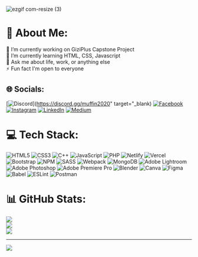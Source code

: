 ![ezgif com-resize (3)](https://github.com/ilmicuy/ilmicuy/assets/126063465/16728d8f-9cb1-4f31-ab01-314641aa942c)

# 💫 About Me:
🔭 I’m currently working on GiziPlus Capstone Project<br>🌱 I’m currently learning HTML, CSS, Javascript<br>💬 Ask me about life, work, or anything else<br>⚡ Fun fact I'm open to everyone


## 🌐 Socials:
[![Discord](https://img.shields.io/badge/Discord-%237289DA.svg?logo=discord&logoColor=white)](https://discord.gg/muffin2020" target="_blank) [![Facebook](https://img.shields.io/badge/Facebook-%231877F2.svg?logo=Facebook&logoColor=white)](https://facebook.com/muhammad.nurilmi.56) [![Instagram](https://img.shields.io/badge/Instagram-%23E4405F.svg?logo=Instagram&logoColor=white)](https://instagram.com/ilmi.cuy) [![LinkedIn](https://img.shields.io/badge/LinkedIn-%230077B5.svg?logo=linkedin&logoColor=white)](https://linkedin.com/in/muhammadnurilmi) [![Medium](https://img.shields.io/badge/Medium-12100E?logo=medium&logoColor=white)](https://medium.com/@ilmi.cuy) 

# 💻 Tech Stack:
![HTML5](https://img.shields.io/badge/html5-%23E34F26.svg?style=plastic&logo=html5&logoColor=white) ![CSS3](https://img.shields.io/badge/css3-%231572B6.svg?style=plastic&logo=css3&logoColor=white) ![C++](https://img.shields.io/badge/c++-%2300599C.svg?style=plastic&logo=c%2B%2B&logoColor=white) ![JavaScript](https://img.shields.io/badge/javascript-%23323330.svg?style=plastic&logo=javascript&logoColor=%23F7DF1E) ![PHP](https://img.shields.io/badge/php-%23777BB4.svg?style=plastic&logo=php&logoColor=white) ![Netlify](https://img.shields.io/badge/netlify-%23000000.svg?style=plastic&logo=netlify&logoColor=#00C7B7) ![Vercel](https://img.shields.io/badge/vercel-%23000000.svg?style=plastic&logo=vercel&logoColor=white) ![Bootstrap](https://img.shields.io/badge/bootstrap-%23563D7C.svg?style=plastic&logo=bootstrap&logoColor=white) ![NPM](https://img.shields.io/badge/NPM-%23000000.svg?style=plastic&logo=npm&logoColor=white) ![SASS](https://img.shields.io/badge/SASS-hotpink.svg?style=plastic&logo=SASS&logoColor=white) ![Webpack](https://img.shields.io/badge/webpack-%238DD6F9.svg?style=plastic&logo=webpack&logoColor=black) ![MongoDB](https://img.shields.io/badge/MongoDB-%234ea94b.svg?style=plastic&logo=mongodb&logoColor=white) ![Adobe Lightroom](https://img.shields.io/badge/Adobe%20Lightroom-31A8FF.svg?style=plastic&logo=Adobe%20Lightroom&logoColor=white) ![Adobe Photoshop](https://img.shields.io/badge/adobephotoshop-%2331A8FF.svg?style=plastic&logo=adobephotoshop&logoColor=white) ![Adobe Premiere Pro](https://img.shields.io/badge/Adobe%20Premiere%20Pro-9999FF.svg?style=plastic&logo=Adobe%20Premiere%20Pro&logoColor=white) ![Blender](https://img.shields.io/badge/blender-%23F5792A.svg?style=plastic&logo=blender&logoColor=white) ![Canva](https://img.shields.io/badge/Canva-%2300C4CC.svg?style=plastic&logo=Canva&logoColor=white) 	![Figma](https://img.shields.io/badge/figma-%23F24E1E.svg?style=plastic&logo=figma&logoColor=white) ![Babel](https://img.shields.io/badge/Babel-F9DC3e?style=plastic&logo=babel&logoColor=black) ![ESLint](https://img.shields.io/badge/ESLint-4B3263?style=plastic&logo=eslint&logoColor=white) ![Postman](https://img.shields.io/badge/Postman-FF6C37?style=plastic&logo=postman&logoColor=white)

# 📊 GitHub Stats:
![](https://github-readme-stats-git-masterrstaa-rickstaa.vercel.app/api/top-langs/?username=ilmicuy&theme=vision-friendly-dark&hide_border=false&include_all_commits=true&count_private=true&layout=compact)<br/>
![](https://github-readme-stats-git-masterrstaa-rickstaa.vercel.app/api?username=ilmicuy&theme=vision-friendly-dark&hide_border=false&include_all_commits=true&count_private=true)<br/>
![](https://github-readme-streak-stats.herokuapp.com/?user=ilmicuy&theme=vision-friendly-dark&hide_border=false)

---
[![](https://visitcount.itsvg.in/api?id=ilmicuy&icon=8&color=1)](https://visitcount.itsvg.in)

<!-- Proudly created with GPRM ( https://gprm.itsvg.in ) -->
